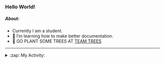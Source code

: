 ### Hello World!

##### About:
- Currently I am a student.
- 🌱 I’m learning how to make better documentation.
- 🌱 GO PLANT SOME TREES AT [TEAM TREES](https://teamtrees.org/)

---
<details>
  <summary>:zap: My Activity:</summary>
  
<!--START_SECTION:waka-->
![Code Time](http://img.shields.io/badge/Code%20Time-1%2C068%20hrs%2048%20mins-blue)

**I'm a Night 🦉** 

```text
🌞 Morning                1635 commits        ███░░░░░░░░░░░░░░░░░░░░░░   10.06 % 
🌆 Daytime                5205 commits        ████████░░░░░░░░░░░░░░░░░   32.04 % 
🌃 Evening                4733 commits        ███████░░░░░░░░░░░░░░░░░░   29.13 % 
🌙 Night                  4673 commits        ███████░░░░░░░░░░░░░░░░░░   28.76 % 
```
📅 **I'm Most Productive on Wednesday** 

```text
Monday                   2368 commits        ████░░░░░░░░░░░░░░░░░░░░░   14.58 % 
Tuesday                  1990 commits        ███░░░░░░░░░░░░░░░░░░░░░░   12.25 % 
Wednesday                3793 commits        ██████░░░░░░░░░░░░░░░░░░░   23.35 % 
Thursday                 2253 commits        ███░░░░░░░░░░░░░░░░░░░░░░   13.87 % 
Friday                   1605 commits        ██░░░░░░░░░░░░░░░░░░░░░░░   09.88 % 
Saturday                 1490 commits        ██░░░░░░░░░░░░░░░░░░░░░░░   09.17 % 
Sunday                   2747 commits        ████░░░░░░░░░░░░░░░░░░░░░   16.91 % 
```


📊 **This Week I Spent My Time On** 

```text
🔥 Editors: 
VS Code                  7 hrs 29 mins       █████████████████████████   100.00 % 

🐱‍💻 Projects: 
praise                   4 hrs 3 mins        ██████████████░░░░░░░░░░░   54.22 % 
gdsc-next-weather-app    2 hrs 14 mins       ███████░░░░░░░░░░░░░░░░░░   29.99 % 
CSF22                    1 hr 11 mins        ████░░░░░░░░░░░░░░░░░░░░░   15.79 % 
```


 Last Updated on 19/03/2023 19:05:14 UTC
<!--END_SECTION:waka-->
</details>
